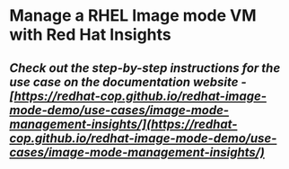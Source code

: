 # Manage a RHEL Image mode VM with Red Hat Insights

## *Check out the step-by-step instructions for the use case on the documentation website - [https://redhat-cop.github.io/redhat-image-mode-demo/use-cases/image-mode-management-insights/](https://redhat-cop.github.io/redhat-image-mode-demo/use-cases/image-mode-management-insights/)*
